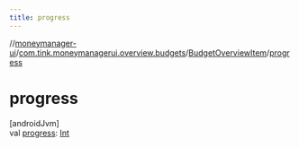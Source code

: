 ```yaml
---
title: progress
---
```

//[moneymanager-ui](../../../index.html)/[com.tink.moneymanagerui.overview.budgets](../index.html)/[BudgetOverviewItem](index.html)/[progress](progress.html)



# progress



[androidJvm]\
val [progress](progress.html): [Int](https://kotlinlang.org/api/latest/jvm/stdlib/kotlin/-int/index.html)




